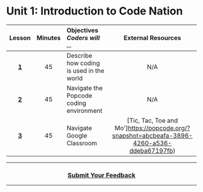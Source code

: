 # Unit 1: Introduction to Code Nation
|Lesson|Minutes|Objectives <br> *Coders will ...*|External Resources|
|:-------:|:-------:|:-------|:-------:|
|[**1**](https://docs.google.com/presentation/d/1eYEsP4ksd1TIDPIYsGLEVmZntfhNC19Yfn2WxJqgQ04/edit#slide=id.g51abcac1aa_0_0)|45| Describe how coding is used in the world|N/A|
|[**2**](https://drive.google.com/open?id=1vRs8k6u1W1WdCR5xgPHhm4PeNFbtoxmixAS6bj5XQwQ)|45|Navigate the Popcode coding environment|N/A|
|[**3**]()|45|Navigate Google Classroom|[Tic, Tac, Toe and Mo']https://popcode.org/?snapshot=abcbeafa-3896-4260-a536-ddeba67197fb)|

----
<h3 align="center"><a href="https://docs.google.com/forms/d/e/1FAIpQLSeLpI-m6UKvIxk97F8R1iidFRaYXJ3dfcUuIjx2Pz0WMfO1SA/viewform">Submit Your Feedback</a>  </h3>

----

